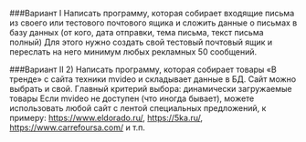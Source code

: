 ###Вариант I
Написать программу, которая собирает входящие письма из своего или тестового почтового ящика и сложить данные о письмах в базу данных (от кого, дата отправки, тема письма, текст письма полный)
Для этого нужно создать свой тестовый почтовый ящик и переслать на него минимум любых рекламных 50 сообщений.

###Вариант II
2) Написать программу, которая собирает товары «В тренде» с сайта техники mvideo и складывает данные в БД. Сайт можно выбрать и свой. Главный критерий выбора: динамически загружаемые товары
Если mvideo не доступен (что иногда бывает), можете использовать любой сайт с лентой специальных предложений, к примеру: https://www.eldorado.ru/, https://5ka.ru/, https://www.carrefoursa.com/ и т.п.
